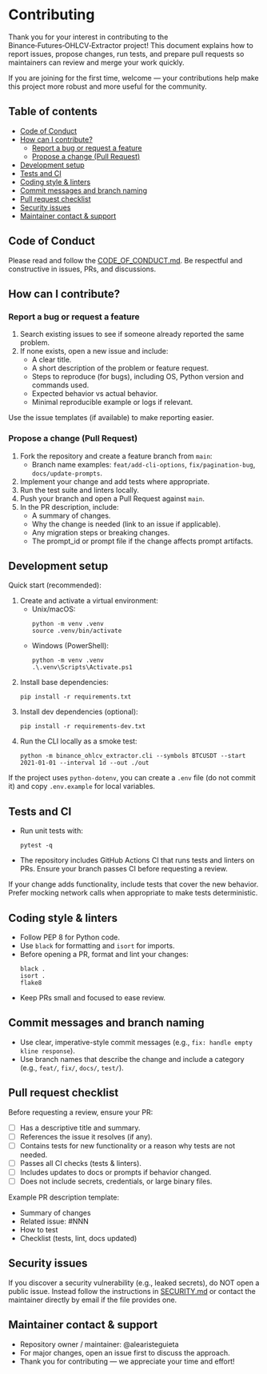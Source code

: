 # Contributing

Thank you for your interest in contributing to the Binance‑Futures‑OHLCV‑Extractor project! This document explains how to report issues, propose changes, run tests, and prepare pull requests so maintainers can review and merge your work quickly.

If you are joining for the first time, welcome — your contributions help make this project more robust and more useful for the community.

## Table of contents
- [Code of Conduct](#code-of-conduct)
- [How can I contribute?](#how-can-i-contribute)
  - [Report a bug or request a feature](#report-a-bug-or-request-a-feature)
  - [Propose a change (Pull Request)](#propose-a-change-pull-request)
- [Development setup](#development-setup)
- [Tests and CI](#tests-and-ci)
- [Coding style & linters](#coding-style--linters)
- [Commit messages and branch naming](#commit-messages-and-branch-naming)
- [Pull request checklist](#pull-request-checklist)
- [Security issues](#security-issues)
- [Maintainer contact & support](#maintainer-contact--support)

## Code of Conduct
Please read and follow the [CODE_OF_CONDUCT.md](./CODE_OF_CONDUCT.md). Be respectful and constructive in issues, PRs, and discussions.

## How can I contribute?

### Report a bug or request a feature
1. Search existing issues to see if someone already reported the same problem.
2. If none exists, open a new issue and include:
   - A clear title.
   - A short description of the problem or feature request.
   - Steps to reproduce (for bugs), including OS, Python version and commands used.
   - Expected behavior vs actual behavior.
   - Minimal reproducible example or logs if relevant.

Use the issue templates (if available) to make reporting easier.

### Propose a change (Pull Request)
1. Fork the repository and create a feature branch from `main`:
   - Branch name examples: `feat/add-cli-options`, `fix/pagination-bug`, `docs/update-prompts`.
2. Implement your change and add tests where appropriate.
3. Run the test suite and linters locally.
4. Push your branch and open a Pull Request against `main`.
5. In the PR description, include:
   - A summary of changes.
   - Why the change is needed (link to an issue if applicable).
   - Any migration steps or breaking changes.
   - The prompt_id or prompt file if the change affects prompt artifacts.

## Development setup
Quick start (recommended):
1. Create and activate a virtual environment:
   - Unix/macOS:
     ```
     python -m venv .venv
     source .venv/bin/activate
     ```
   - Windows (PowerShell):
     ```
     python -m venv .venv
     .\.venv\Scripts\Activate.ps1
     ```
2. Install base dependencies:
   ```
   pip install -r requirements.txt
   ```
3. Install dev dependencies (optional):
   ```
   pip install -r requirements-dev.txt
   ```
4. Run the CLI locally as a smoke test:
   ```
   python -m binance_ohlcv_extractor.cli --symbols BTCUSDT --start 2021-01-01 --interval 1d --out ./out
   ```

If the project uses `python-dotenv`, you can create a `.env` file (do not commit it) and copy `.env.example` for local variables.

## Tests and CI
- Run unit tests with:
  ```
  pytest -q
  ```
- The repository includes GitHub Actions CI that runs tests and linters on PRs. Ensure your branch passes CI before requesting a review.

If your change adds functionality, include tests that cover the new behavior. Prefer mocking network calls when appropriate to make tests deterministic.

## Coding style & linters
- Follow PEP 8 for Python code.
- Use `black` for formatting and `isort` for imports.
- Before opening a PR, format and lint your changes:
  ```
  black .
  isort .
  flake8
  ```
- Keep PRs small and focused to ease review.

## Commit messages and branch naming
- Use clear, imperative-style commit messages (e.g., `fix: handle empty kline response`).
- Use branch names that describe the change and include a category (e.g., `feat/`, `fix/`, `docs/`, `test/`).

## Pull request checklist
Before requesting a review, ensure your PR:
- [ ] Has a descriptive title and summary.
- [ ] References the issue it resolves (if any).
- [ ] Contains tests for new functionality or a reason why tests are not needed.
- [ ] Passes all CI checks (tests & linters).
- [ ] Includes updates to docs or prompts if behavior changed.
- [ ] Does not include secrets, credentials, or large binary files.

Example PR description template:
- Summary of changes
- Related issue: #NNN
- How to test
- Checklist (tests, lint, docs updated)

## Security issues
If you discover a security vulnerability (e.g., leaked secrets), do NOT open a public issue. Instead follow the instructions in [SECURITY.md](./SECURITY.md) or contact the maintainer directly by email if the file provides one.

## Maintainer contact & support
- Repository owner / maintainer: @alearisteguieta
- For major changes, open an issue first to discuss the approach.
- Thank you for contributing — we appreciate your time and effort!
```
